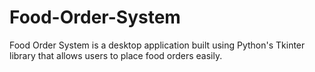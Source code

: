 # Food-Order-System
Food Order System is a desktop application built using Python's Tkinter library that allows users to place food orders easily.
